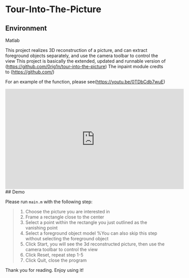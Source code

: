 # Tour-Into-The-Picture

## Environment

Matlab

This project realizes 3D reconstruction of a picture, and can extract foreground objects separately, and use the camera toolbar to control the view
This project is basically the extended, updated and runnable version of (https://github.com/0rig1n/tour-into-the-picture)
The inpaint module credts to (https://github.com/)

For an example of the function, please see(https://youtu.be/0TDbCdb7wuE)
<iframe width="560" height="315" src="https://www.youtube.com/embed/0TDbCdb7wuE" title="YouTube video player" frameborder="0" allow="accelerometer; autoplay; clipboard-write; encrypted-media; gyroscope; picture-in-picture" allowfullscreen></iframe>
## Demo

Please run `main.m` with the following step:

> 1. Choose the picture you are interested in
> 2. Frame a rectangle close to the center
> 3. Select a point within the rectangle you just outlined as the vanishing point
> 4. Select a foreground object model %You can also skip this step without selecting the foreground object
> 5. Click Start, you will see the 3d reconstructed picture, then use the camera toolbar to control the view
> 6. Click Reset, repeat step 1-5
> 7. Click Quit, close the program

Thank you for reading. Enjoy using it!
